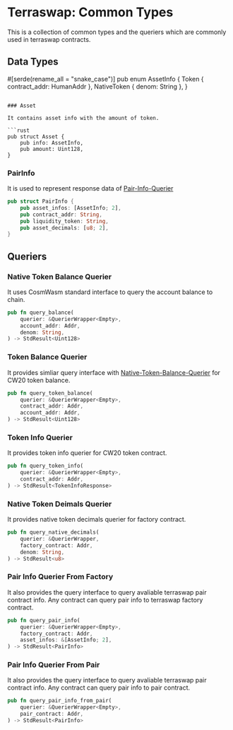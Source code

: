 # Terraswap: Common Types

This is a collection of common types and the queriers which are commonly used in terraswap contracts.

## Data Types
#[serde(rename_all = "snake_case")]
pub enum AssetInfo {
    Token { contract_addr: HumanAddr },
    NativeToken { denom: String },
}
```

### Asset

It contains asset info with the amount of token. 

```rust
pub struct Asset {
    pub info: AssetInfo,
    pub amount: Uint128,
}
```

### PairInfo

It is used to represent response data of [Pair-Info-Querier](#Pair-Info-Querier)

```rust
pub struct PairInfo {
    pub asset_infos: [AssetInfo; 2],
    pub contract_addr: String,
    pub liquidity_token: String,
    pub asset_decimals: [u8; 2],
}
```
## Queriers

### Native Token Balance Querier

It uses CosmWasm standard interface to query the account balance to chain.

```rust
pub fn query_balance(
    querier: &QuerierWrapper<Empty>,
    account_addr: Addr,
    denom: String,
) -> StdResult<Uint128>
```

### Token Balance Querier

It provides simliar query interface with [Native-Token-Balance-Querier](Native-Token-Balance-Querier) for CW20 token balance. 

```rust
pub fn query_token_balance(
    querier: &QuerierWrapper<Empty>,
    contract_addr: Addr,
    account_addr: Addr,
) -> StdResult<Uint128>
```

### Token Info Querier

It provides token info querier for CW20 token contract.

```rust
pub fn query_token_info(
    querier: &QuerierWrapper<Empty>,
    contract_addr: Addr,
) -> StdResult<TokenInfoResponse>
```

### Native Token Deimals Querier

It provides native token decimals querier for factory contract.

```rust
pub fn query_native_decimals(
    querier: &QuerierWrapper,
    factory_contract: Addr,
    denom: String,
) -> StdResult<u8>
```

### Pair Info Querier From Factory

It also provides the query interface to query avaliable terraswap pair contract info. Any contract can query pair info to terraswap factory contract.

```rust
pub fn query_pair_info(
    querier: &QuerierWrapper<Empty>,
    factory_contract: Addr,
    asset_infos: &[AssetInfo; 2],
) -> StdResult<PairInfo>
```

### Pair Info Querier From Pair

It also provides the query interface to query avaliable terraswap pair contract info. Any contract can query pair info to pair contract.

```rust
pub fn query_pair_info_from_pair(
    querier: &QuerierWrapper<Empty>,
    pair_contract: Addr,
) -> StdResult<PairInfo>
```